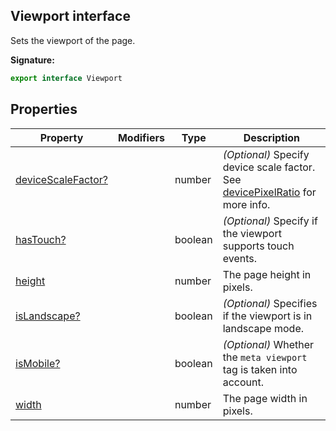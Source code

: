 ## Viewport interface

Sets the viewport of the page.

**Signature:**

```typescript
export interface Viewport
```

## Properties

| Property                                                        | Modifiers | Type    | Description                                                                                                                                                    |
| --------------------------------------------------------------- | --------- | ------- | -------------------------------------------------------------------------------------------------------------------------------------------------------------- |
| [deviceScaleFactor?](./puppeteer.viewport.devicescalefactor.md) |           | number  | <i>(Optional)</i> Specify device scale factor. See [devicePixelRatio](https://developer.mozilla.org/en-US/docs/Web/API/Window/devicePixelRatio) for more info. |
| [hasTouch?](./puppeteer.viewport.hastouch.md)                   |           | boolean | <i>(Optional)</i> Specify if the viewport supports touch events.                                                                                               |
| [height](./puppeteer.viewport.height.md)                        |           | number  | The page height in pixels.                                                                                                                                     |
| [isLandscape?](./puppeteer.viewport.islandscape.md)             |           | boolean | <i>(Optional)</i> Specifies if the viewport is in landscape mode.                                                                                              |
| [isMobile?](./puppeteer.viewport.ismobile.md)                   |           | boolean | <i>(Optional)</i> Whether the <code>meta viewport</code> tag is taken into account.                                                                            |
| [width](./puppeteer.viewport.width.md)                          |           | number  | The page width in pixels.                                                                                                                                      |
